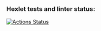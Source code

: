 ### Hexlet tests and linter status:
[![Actions Status](https://github.com/OmgDie/frontend-project-lvl1/workflows/hexlet-check/badge.svg)](https://github.com/OmgDie/frontend-project-lvl1/actions)